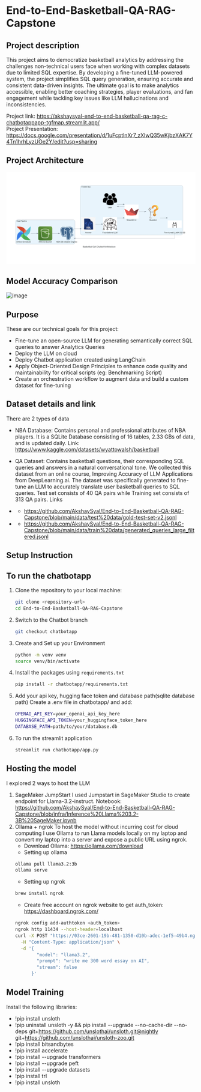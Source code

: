# End-to-End-Basketball-QA-RAG-Capstone

## Project description
This project aims to democratize basketball analytics by addressing the challenges non-technical users face when working with complex datasets due to limited SQL expertise. By developing a fine-tuned LLM-powered system, the project simplifies SQL query generation, ensuring accurate and consistent data-driven insights. The ultimate goal is to make analytics accessible, enabling better coaching strategies, player evaluations, and fan engagement while tackling key issues like LLM hallucinations and inconsistencies.

Project link: https://akshaysyal-end-to-end-basketball-qa-rag-c-chatbotappapp-tgfmap.streamlit.app/ <br>
Project Presentation: https://docs.google.com/presentation/d/1uFcptlnXr7_zXIwQ35wKjbzXAK7Y4Tn1hrhLyzUOe2Y/edit?usp=sharing

## Project Architecture

![My Image](architecture.png)

## Model Accuracy Comparison
<img width="854" height="542" alt="image" src="https://github.com/user-attachments/assets/a1fc542b-0444-4330-a9b7-76b302a50958" />



## Purpose 
These are our technical goals for this project:
- Fine-tune an open-source LLM for generating semantically correct SQL queries to answer Analytics Queries
- Deploy the LLM on cloud
- Deploy Chatbot application created using LangChain
- Apply Object-Oriented Design Principles to enhance code quality and maintainability for critical scripts (eg: Benchmarking Script)
- Create an orchestration workflow to augment data and build a custom dataset for fine-tuning
## Dataset details and link
There are 2 types of data
- NBA Database: Contains personal and professional attributes of NBA players. It is a SQLite Database consisting of 16 tables, 2.33 GBs of data, and is updated daily.
Link: https://www.kaggle.com/datasets/wyattowalsh/basketball

- QA Dataset: Contains basketball questions, their corresponding SQL queries and answers in a natural conversational tone. We collected this dataset from an online course, Improving Accuracy of LLM Applications from DeepLearning.ai. The dataset was specifically generated to fine-tune an LLM to accurately translate user basketball queries to SQL queries. Test set consists of 40 QA pairs while Training set consists of 313 QA pairs.
Links
- - https://github.com/AkshaySyal/End-to-End-Basketball-QA-RAG-Capstone/blob/main/data/test%20data/gold-test-set-v2.jsonl
- - https://github.com/AkshaySyal/End-to-End-Basketball-QA-RAG-Capstone/blob/main/data/train%20data/generated_queries_large_filtered.jsonl

## Setup Instruction
## To run the chatbotapp
1. Clone the repository to your local machine:
   ```bash
   git clone <repository-url>
   cd End-to-End-Basketball-QA-RAG-Capstone
2. Switch to the Chatbot branch
   ```bash
   git checkout chatbotapp
3. Create and Set up your Environment
   ```bash
   python -m venv venv
   source venv/bin/activate
4. Install the packages using `requirements.txt`
   ```bash
   pip install -r chatbotapp/requirements.txt
5. Add your api key, hugging face token and database path(sqlite database path)
   Create a .env file in chatbotapp/ and add:
   ```bash
   OPENAI_API_KEY=your_openai_api_key_here
   HUGGINGFACE_API_TOKEN=your_huggingface_token_here
   DATABASE_PATH=path/to/your/database.db
6. To run the streamlit application
   ```bash
   streamlit run chatbotapp/app.py

## Hosting the model
I explored 2 ways to host the LLM
1. SageMaker JumpStart
   I used Jumpstart in SageMaker Studio to create endpoint for Llama-3.2-instruct. Notebook: https://github.com/AkshaySyal/End-to-End-Basketball-QA-RAG-Capstone/blob/infra/Inference%20Llama%203.2-3B%20SageMaker.ipynb
2. Ollama + ngrok
   To host the model without incurring cost for cloud computing I use Ollama to run Llama models locally on my laptop and convert my laptop into a server and expose a public URL using ngrok.
   - Download Ollama: https://ollama.com/download
   - Setting up ollama
   ```bash
   ollama pull llama3.2:3b
   ollama serve
   ```
   - Setting up ngrok
   ```bash
   brew install ngrok
   ```
   - Create free account on ngrok website to get auth_token: https://dashboard.ngrok.com/
   ```bash
   ngrok config add-authtoken <auth_token>
   ngrok http 11434 --host-header=localhost
   curl -X POST "https://03ce-2601-19b-481-1350-d10b-adec-1ef5-49b4.ngrok-free.app/api/generate" \
     -H "Content-Type: application/json" \
     -d '{
           "model": "llama3.2",
           "prompt": "write me 300 word essay on AI",
           "stream": false
         }'

## Model Training
Install the following libraries:
- !pip install unsloth
- !pip uninstall unsloth -y && pip install --upgrade --no-cache-dir --no-deps git+https://github.com/unslothai/unsloth.git@nightly git+https://github.com/unslothai/unsloth-zoo.git
- !pip install bitsandbytes
- !pip install accelerate
- !pip install --upgrade transformers
- !pip install --upgrade peft
- !pip install --upgrade datasets
- !pip install trl
- !pip install unsloth

